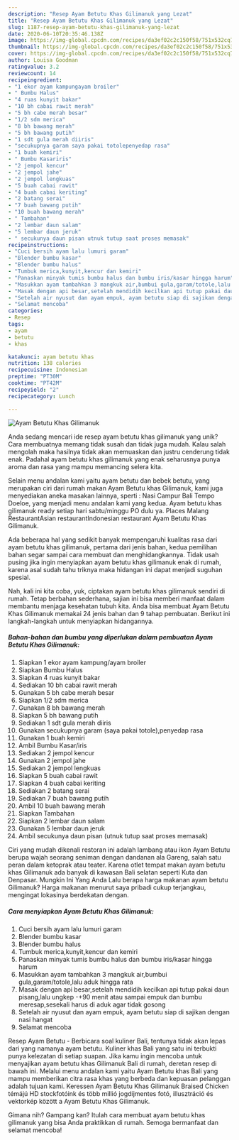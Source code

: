 ```yaml
---
description: "Resep Ayam Betutu Khas Gilimanuk yang Lezat"
title: "Resep Ayam Betutu Khas Gilimanuk yang Lezat"
slug: 1187-resep-ayam-betutu-khas-gilimanuk-yang-lezat
date: 2020-06-10T20:35:46.138Z
image: https://img-global.cpcdn.com/recipes/da3ef02c2c150f58/751x532cq70/ayam-betutu-khas-gilimanuk-foto-resep-utama.jpg
thumbnail: https://img-global.cpcdn.com/recipes/da3ef02c2c150f58/751x532cq70/ayam-betutu-khas-gilimanuk-foto-resep-utama.jpg
cover: https://img-global.cpcdn.com/recipes/da3ef02c2c150f58/751x532cq70/ayam-betutu-khas-gilimanuk-foto-resep-utama.jpg
author: Louisa Goodman
ratingvalue: 3.2
reviewcount: 14
recipeingredient:
- "1 ekor ayam kampungayam broiler"
- " Bumbu Halus"
- "4 ruas kunyit bakar"
- "10 bh cabai rawit merah"
- "5 bh cabe merah besar"
- "1/2 sdm merica"
- "8 bh bawang merah"
- "5 bh bawang putih"
- "1 sdt gula merah diiris"
- "secukupnya garam saya pakai totolepenyedap rasa"
- "1 buah kemiri"
- " Bumbu Kasariris"
- "2 jempol kencur"
- "2 jempol jahe"
- "2 jempol lengkuas"
- "5 buah cabai rawit"
- "4 buah cabai keriting"
- "2 batang serai"
- "7 buah bawang putih"
- "10 buah bawang merah"
- " Tambahan"
- "2 lembar daun salam"
- "5 lembar daun jeruk"
- " secukunya daun pisan utnuk tutup saat proses memasak"
recipeinstructions:
- "Cuci bersih ayam lalu lumuri garam"
- "Blender bumbu kasar"
- "Blender bumbu halus"
- "Tumbuk merica,kunyit,kencur dan kemiri"
- "Panaskan minyak tumis bumbu halus dan bumbu iris/kasar hingga harum"
- "Masukkan ayam tambahkan 3 mangkuk air,bumbui gula,garam/totole,lalu aduk hingga rata"
- "Masak dengan api besar,setelah mendidih kecilkan api tutup pakai daun pisang,lalu ungkep -+90 menit atau sampai empuk dan bumbu meresap,sesekali harus di aduk agar tidak gosong"
- "Setelah air nyusut dan ayam empuk, ayam betutu siap di sajikan dengan nasi hangat"
- "Selamat mencoba"
categories:
- Resep
tags:
- ayam
- betutu
- khas

katakunci: ayam betutu khas 
nutrition: 138 calories
recipecuisine: Indonesian
preptime: "PT30M"
cooktime: "PT42M"
recipeyield: "2"
recipecategory: Lunch

---
```



![Ayam Betutu Khas Gilimanuk](https://img-global.cpcdn.com/recipes/da3ef02c2c150f58/751x532cq70/ayam-betutu-khas-gilimanuk-foto-resep-utama.jpg)

Anda sedang mencari ide resep ayam betutu khas gilimanuk yang unik? Cara membuatnya memang tidak susah dan tidak juga mudah. Kalau salah mengolah maka hasilnya tidak akan memuaskan dan justru cenderung tidak enak. Padahal ayam betutu khas gilimanuk yang enak seharusnya punya aroma dan rasa yang mampu memancing selera kita.

Selain menu andalan kami yaitu ayam betutu dan bebek betutu, yang merupakan ciri dari rumah makan Ayam Betutu khas Gilimanuk, kami juga menyediakan aneka masakan lainnya, sperti : Nasi Campur Bali Tempo Doeloe, yang menjadi menu andalan kami yang kedua. Ayam betutu khas gilimanuk ready setiap hari sabtu/minggu PO dulu ya. Places Malang RestaurantAsian restaurantIndonesian restaurant Ayam Betutu Khas Gilimanuk.

Ada beberapa hal yang sedikit banyak mempengaruhi kualitas rasa dari ayam betutu khas gilimanuk, pertama dari jenis bahan, kedua pemilihan bahan segar sampai cara membuat dan menghidangkannya. Tidak usah pusing jika ingin menyiapkan ayam betutu khas gilimanuk enak di rumah, karena asal sudah tahu triknya maka hidangan ini dapat menjadi suguhan spesial.


Nah, kali ini kita coba, yuk, ciptakan ayam betutu khas gilimanuk sendiri di rumah. Tetap berbahan sederhana, sajian ini bisa memberi manfaat dalam membantu menjaga kesehatan tubuh kita. Anda bisa membuat Ayam Betutu Khas Gilimanuk memakai 24 jenis bahan dan 9 tahap pembuatan. Berikut ini langkah-langkah untuk menyiapkan hidangannya.

<!--inarticleads1-->

##### Bahan-bahan dan bumbu yang diperlukan dalam pembuatan Ayam Betutu Khas Gilimanuk:

1. Siapkan 1 ekor ayam kampung/ayam broiler
1. Siapkan  Bumbu Halus
1. Siapkan 4 ruas kunyit bakar
1. Sediakan 10 bh cabai rawit merah
1. Gunakan 5 bh cabe merah besar
1. Siapkan 1/2 sdm merica
1. Gunakan 8 bh bawang merah
1. Siapkan 5 bh bawang putih
1. Sediakan 1 sdt gula merah diiris
1. Gunakan secukupnya garam (saya pakai totole),penyedap rasa
1. Gunakan 1 buah kemiri
1. Ambil  Bumbu Kasar/iris
1. Sediakan 2 jempol kencur
1. Gunakan 2 jempol jahe
1. Sediakan 2 jempol lengkuas
1. Siapkan 5 buah cabai rawit
1. Siapkan 4 buah cabai keriting
1. Sediakan 2 batang serai
1. Sediakan 7 buah bawang putih
1. Ambil 10 buah bawang merah
1. Siapkan  Tambahan
1. Siapkan 2 lembar daun salam
1. Gunakan 5 lembar daun jeruk
1. Ambil  secukunya daun pisan (utnuk tutup saat proses memasak)


Ciri yang mudah dikenali restoran ini adalah lambang atau ikon Ayam Betutu berupa wajah seorang seniman dengan dandanan ala Gareng, salah satu peran dalam ketoprak atau teater. Karena otlet tempat makan ayam betutu khas Gilimanuk ada banyak di kawasan Bali selatan seperti Kuta dan Denpasar. Mungkin Ini Yang Anda Lalu berapa harga makanan ayam betutu Gilimanuk? Harga makanan menurut saya pribadi cukup terjangkau, mengingat lokasinya berdekatan dengan. 

<!--inarticleads2-->

##### Cara menyiapkan Ayam Betutu Khas Gilimanuk:

1. Cuci bersih ayam lalu lumuri garam
1. Blender bumbu kasar
1. Blender bumbu halus
1. Tumbuk merica,kunyit,kencur dan kemiri
1. Panaskan minyak tumis bumbu halus dan bumbu iris/kasar hingga harum
1. Masukkan ayam tambahkan 3 mangkuk air,bumbui gula,garam/totole,lalu aduk hingga rata
1. Masak dengan api besar,setelah mendidih kecilkan api tutup pakai daun pisang,lalu ungkep -+90 menit atau sampai empuk dan bumbu meresap,sesekali harus di aduk agar tidak gosong
1. Setelah air nyusut dan ayam empuk, ayam betutu siap di sajikan dengan nasi hangat
1. Selamat mencoba


Resep Ayam Betutu - Berbicara soal kuliner Bali, tentunya tidak akan lepas dari yang namanya ayam betutu. Kuliner khas Bali yang satu ini terbukti punya kelezatan di setiap suapan. Jika kamu ingin mencoba untuk menyajikan ayam betutu khas Gilimanuk Bali di rumah, deretan resep di bawah ini. Melalui menu andalan kami yaitu Ayam Betutu khas Bali yang mampu memberikan citra rasa khas yang berbeda dan kepuasan pelanggan adalah tujuan kami. Keressen Ayam Betutu Khas Gilimanuk Braised Chicken témájú HD stockfotóink és több millió jogdíjmentes fotó, illusztráció és vektorkép között a Ayam Betutu Khas Gilimanuk. 

Gimana nih? Gampang kan? Itulah cara membuat ayam betutu khas gilimanuk yang bisa Anda praktikkan di rumah. Semoga bermanfaat dan selamat mencoba!
